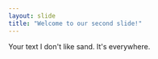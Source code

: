 ```yaml
---
layout: slide
title: "Welcome to our second slide!"
---
```

Your text
I don't like sand. It's everywhere.
